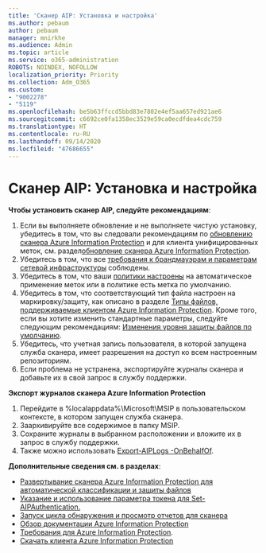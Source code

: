 ```yaml
---
title: 'Сканер AIP: Установка и настройка'
ms.author: pebaum
author: pebaum
manager: mnirkhe
ms.audience: Admin
ms.topic: article
ms.service: o365-administration
ROBOTS: NOINDEX, NOFOLLOW
localization_priority: Priority
ms.collection: Adm_O365
ms.custom:
- "9002278"
- "5119"
ms.openlocfilehash: be5b63ffccd5bbd83e7802e4ef5aa657ed921ae6
ms.sourcegitcommit: c6692ce0fa1358ec3529e59ca0ecdfdea4cdc759
ms.translationtype: HT
ms.contentlocale: ru-RU
ms.lasthandoff: 09/14/2020
ms.locfileid: "47686655"
---
```

# <a name="aip-scanner-installation-and-configuration"></a>Сканер AIP: Установка и настройка

**Чтобы установить сканер AIP, следуйте рекомендациям**:

1. Если вы выполняете обновление и не выполняете чистую установку, убедитесь в том, что вы следовали рекомендациям по [обновлению сканера Azure Information Protection](https://docs.microsoft.com/azure/information-protection/rms-client/client-admin-guide#upgrading-the-azure-information-protection-scanner) и для клиента унифицированных меток, см. раздел[обновление сканера Azure Information Protection](https://docs.microsoft.com/azure/information-protection/rms-client/clientv2-admin-guide#upgrading-the-azure-information-protection-scanner).
2. Убедитесь в том, что все [требования к брандмауэрам и параметрам сетевой инфраструктуры](https://docs.microsoft.com/azure/information-protection/requirements#firewalls-and-network-infrastructure) соблюдены.
3. Убедитесь в том, что ваши [политики настроены](https://docs.microsoft.com/azure/information-protection/configure-policy) на автоматическое применение меток или в политике есть метка по умолчанию.
4. Убедитесь в том, что соответствующий тип файла настроен на маркировку/защиту, как описано в разделе [Типы файлов, поддерживаемые клиентом Azure Information Protection](https://docs.microsoft.com/azure/information-protection/rms-client/client-admin-guide-file-types#supported-file-types-for-classification-and-protection). Кроме того, если вы хотите изменить стандартные параметры, следуйте следующим рекомендациям: [Изменения уровня защиты файлов по умолчанию](https://docs.microsoft.com/azure/information-protection/rms-client/client-admin-guide-file-types#changing-the-default-protection-level-of-files).
5. Убедитесь, что учетная запись пользователя, в которой запущена служба сканера, имеет разрешения на доступ ко всем настроенным репозиториям.
6. Если проблема не устранена, экспортируйте журналы сканера и добавьте их в свой запрос в службу поддержки.

**Экспорт журналов сканера Azure Information Protection**

1. Перейдите в %localappdata%\Microsoft\MSIP в пользовательском контексте, в котором запущен служба сканера.
2. Заархивируйте все содержимое в папку MSIP.
3. Сохраните журналы в выбранном расположении и вложите их в запрос в службу поддержки.
4. Также можно использовать [Export-AIPLogs -OnBehalfOf](https://docs.microsoft.com/powershell/module/azureinformationprotection/export-aiplogs?view=azureipps).

**Дополнительные сведения см. в разделах**:
- [Развертывание сканера Azure Information Protection для автоматической классификации и защиты файлов](https://docs.microsoft.com/azure/information-protection/deploy-aip-scanner)
- [Указание и использование параметра токена для Set-AIPAuthentication.](https://docs.microsoft.com/azure/information-protection/rms-client/client-admin-guide-powershell#specify-and-use-the-token-parameter-for-set-aipauthentication)
- [Запуск цикла обнаружения и просмотр отчетов для сканера](https://docs.microsoft.com/azure/information-protection/deploy-aip-scanner#run-a-discovery-cycle-and-view-reports-for-the-scanner)
- [Обзор документации Azure Information Protection](https://docs.microsoft.com/azure/information-protection/what-is-information-protection)
- [Требования для Azure Information Protection](https://docs.microsoft.com/azure/information-protection/get-started/requirements).
- [Скачать клиента Azure Information Protection](https://www.microsoft.com/download/details.aspx?id=53018)
